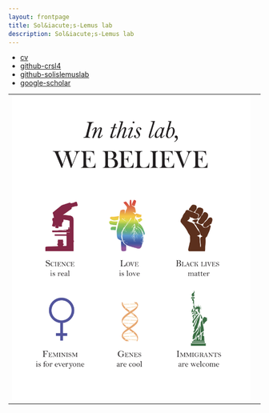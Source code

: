 ```yaml
---
layout: frontpage
title: Sol&iacute;s-Lemus lab
description: Sol&iacute;s-Lemus lab
---
```


<div class="navbar">
  <div class="navbar-inner">
      <ul class="nav">
          <li><a href="https://github.com/solislemuslab/solislemuslab.github.io/blob/master/assets/cv.pdf">cv</a></li>
          <li><a href="https://github.com/crsl4">github-crsl4</a></li>
          <li><a href="https://github.com/solislemuslab">github-solislemuslab</a></li>
          <li><a href="https://scholar.google.com/citations?user=GrUypj8AAAAJ&hl=en&oi=ao">google-scholar</a></li>
      </ul>
  </div>
</div>

<table class="wide">
<tr>
  <td class="left">
    <a href="https://sammykatta.com/diversity">
        <img src="assets/pics/lab-dna.png" alt="diversity" title="Sammy Katta: Diversity-Inclusion"/>
    </a>
  </td>
  <td class="right">

  </td>
</tr>
</table>


